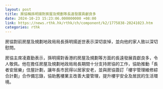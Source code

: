 ```yaml
---
layout: post
title: 房協稱孫明揚對房屋及規劃等長遠發展貢獻良多
date: 2024-10-23 15:23:06.000000000 +08:00
link: https://news.rthk.hk/rthk/ch/component/k2/1775838-20241023.htm
categories: rthk
---
```


房協對前房屋及規劃地政局局長孫明揚逝世表示深切哀悼，並向他的家人致以深切慰問。
 
房協主席凌嘉勤表示，孫明揚對香港的房屋及規劃等方面的長遠發展貢獻良多，令人敬佩。他在擔任房屋及規劃地政局局長期間十分支持房協的工作，協助推動「長者安居樂」住屋計劃，讓年長市民得以居家安老，並與房協簽訂「樓宇管理維修綜合計劃」合作備忘錄，協助舊樓業主改善大廈管理，提升樓宇安全及居民的生活環境。

